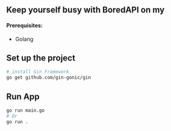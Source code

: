 ## Keep yourself busy with BoredAPI on my </gin-server>

#### Prerequisites:
* Golang

## Set up the project
```bash
# install Gin Framework
go get github.com/gin-gonic/gin
```

## Run App
```bash
go run main.go
# Or 
go run .
```